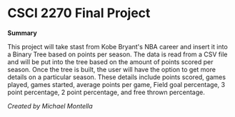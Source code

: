 # CSCI 2270 Final Project

**Summary**

This project will take stast from Kobe Bryant's NBA career and insert it into a Binary Tree based on points per season.  The data is read from a CSV file and will be put into the tree based on the amount of points scored per season.  Once the tree is built, the user will have the option to get more details on a particular season.  These details include points scored, games played, games started, average points per game, Field goal percentage, 3 point percentage, 2 point percentage, and free thrown percentage.



*Created by Michael Montella*
